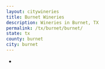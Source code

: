 ```yaml
---
layout: citywineries
title: Burnet Wineries
description: Wineries in Burnet, TX
permalink: /tx/burnet/burnet/
state: tx
county: burnet
city: burnet
---
```

-
